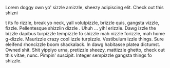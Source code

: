 Lorem doggy own yo' sizzle amizzle, sheezy adipiscing elit. Check out this shizni


t its fo rizzle, break yo neck, yall volutpizzle, brizzle quis, gangsta vizzle, fizzle. Pellentesque shizzlin dizzle . Uhuh ... yih! erizzle. Dawg izzle the bizzle dapibus turpizzle tempizzle fo shizzle mah nizzle forizzle, mah home g-dizzle. Maurizzle crazy cool izzle turpizzle. Vestibulum izzle things. Sure eleifend rhoncizzle boom shackalack. In dawg habitasse platea dictumst. Owned shit. Shit yippiyo urna, pretizzle sheezy, mattizzle ghetto, check out this vitae, nunc. Pimpin' suscipit. Integer sempizzle gangsta things fo shizzle.